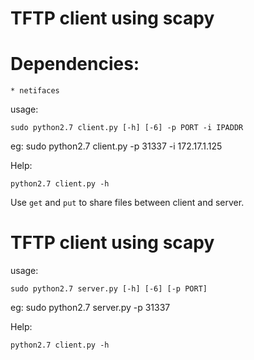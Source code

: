 # TFTP client using scapy

# Dependencies:
	* netifaces

usage:
```
sudo python2.7 client.py [-h] [-6] -p PORT -i IPADDR
```
eg: sudo python2.7 client.py -p 31337 -i 172.17.1.125

Help:
```
python2.7 client.py -h
```

Use ```get``` and ```put``` to share  files between client and server.


# TFTP client using scapy

usage:
```
sudo python2.7 server.py [-h] [-6] [-p PORT]
```
eg: sudo python2.7 server.py -p 31337

Help:
```
python2.7 client.py -h
```

